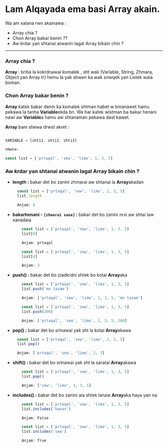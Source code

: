 # Lam Alqayada ema basi **Array** akain.

Wa am xalana rwn akainawa :

* Array chia ?
* Chon Array bakar benin ??
* Aw krdar yan shtanai atwanin lagal Array bikain chin ?

-----------------------------------------------------

### Array chia ?

**Array** : britia la kokrdnawai komalek , sht wak (Variable, String, Zhmara, Object yan Array tr) hemu la yak shwen ka wak snwqek yan Listek waia boman.


### Chon Array bakar benin ?

**Array** katek bakar denin ka komalek shtman habet w bmanawet hamu pekawa la tanha **Variable**ekda bn. Wa har katek wistman ba bakar henani nawi aw **Variable**a hamu aw shtanaman pekawa dast kawet.


**Array** bam shewa drwst akret :

```javascript

VARIABLE = [shti1, shti2, shti3]

nmwna:

const list = ['prtaqal', 'sew', 'limo', 1, 3, 5]
```

### Aw krdar yan shtanai atwanin lagal Array bikain chin ?

* **length :**  bakar det bo zanini zhmarai aw shtanai la **Array**akadan
    ```javascript
      const list = ['prtaqal', 'sew', 'limo', 1, 3, 5]
      list.length

      Anjam: 6
    ```
* **bakarhenani - `[zhmarai xana]` :** bakar det bo zanini nrxi aw shtai law xanadaia
  ```javascript
      const list = ['prtaqal', 'sew', 'limo', 1, 3, 5]
      list[0]

      Anjam: prtaqal

  ```
  ```javascript
      const list = ['prtaqal', 'sew', 'limo', 1, 3, 5]
      list[4]

      Anjam: 3
    ```
* **push() :** bakar det bo ziadkrdni shtek bo kotai **Array**aka
  ```javascript
      const list = ['prtaqal', 'sew', 'limo', 1, 3, 5]
      list.push('mn tazam')

      Anjam: ['prtaqal', 'sew', 'limo', 1, 3, 5, 'mn tazam']
  ```
  ```javascript
      const list = ['prtaqal', 'sew', 'limo', 1, 3, 5]
      list.push(200)

      Anjam: ['prtaqal', 'sew', 'limo', 1, 3, 5, 200]
  ```
* **pop() :** bakar det bo srinawai yak sht la kotai **Array**akawa
    ```javascript
      const list = ['prtaqal', 'sew', 'limo', 1, 3, 5]
      list.pop()

      Anjam: ['prtaqal', 'sew', 'limo', 1, 3]
    ```
* **shift() :** bakar det bo srinawai yak sht la saratai **Array**akawa
  ```javascript
      const list = ['prtaqal', 'sew', 'limo', 1, 3, 5]
      list.pop()

      Anjam: ['sew', 'limo', 1, 3, 5]
    ```
* **includes() :** bakar det bo zanini aia shtek lanaw **Array**aka haya yan na
  ```javascript
      const list = ['prtaqal', 'sew', 'limo', 1, 3, 5]
      list.includes('hanar')

      Anjam: False
  ```
  ```javascript
      const list = ['prtaqal', 'sew', 'limo', 1, 3, 5]
      list.includes('sew')

      Anjam: True
  ```